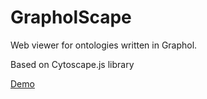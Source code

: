 # GrapholScape
Web viewer for ontologies written in Graphol.

Based on Cytoscape.js library

[Demo](https://gianluca-pepe.github.io/GrapholScape/)
